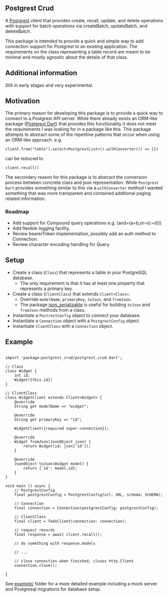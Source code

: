 ## Postgrest Crud

A [Postgrest](https://postgrest.org) client that provides create, recall, update, and delete operations with support for batch operations via createBatch, updateBatch, and deleteBatch.

This package is intended to provide a quick and simple way to add connection support for Postgrest to an existing application. The requirements on the class representing a table record are meant to be minimal and mostly agnostic about the details of that class.

## Additional information

Still in early stages and very experimental.

## Motivation

The primary reason for developing this package is to provide a quick way to connect to a Postgrest API server. While there already exists an ORM-like package ([Postgrest Dart](https://pub.dev/packages/postgrest)) that provides this functionality it does not meet the requirements I was looking for in a package like this. This package attempts to abstract some of the repetitive patterns that occur when using an ORM-like approach. e.g.

```
client.from("table").select<PostgrestList>().withConverter(() => {})
```

can be reduced to

```
client.recall()
```

The secondary reason for this package is to abstract the conversion process between concrete class and json representation. While `Postgrest Dart` provides something similar to this via a `withConverter` method I wanted something that was more transparent and contained additional paging related information.

### Roadmap

-   Add support for Compound query operations e.g. (and=(a=b,or=(c=d)))
-   Add flexible logging facility.
-   Review bearerToken implementation, possibly add an auth method to Connection.
-   Review character encoding handling for Query.

## Setup

-   Create a class (`Class`) that represents a table in your PostgreSQL database.
    -   The only requirement is that it has at least one property that represents a primary key.
-   Create a class (`ClientClass`) that extends `Client<Class>`.
    -   Override `modelName`, `primaryKey`, `toJson`, and `fromJson`.
    -   The package [json_serializable](https://pub.dev/packages/json_serializable) is useful for building `toJson` and `fromJson` methods from a class.
-   Instantiate a `PostrestConfig` object to connect your database.
-   Instantiate a `Connection` object with a `PostgrestConfig` object.
-   Instantiate `ClientClass` with a `Connection` object.

## Example

```

import 'package:postgrest_crud/postgrest_crud.dart';

// Class
class Widget {
    int id;
    Widget({this.id})
}

// ClientClass
class WidgetClient extends Client<Widget> {
    @override
    String get modelName => "widget";

    @override
    String get primaryKey => "id";

    WidgetClient({required super.connection});

    @override
    Widget fromJson(JsonObject json) {
        return Widget(id: json['id']);
    }

    @override
    JsonObject toJson(Widget model) {
        return {'id': model.id};
    }
}

void main () async {
    // PostgrestConfig
    final postgrestConfig = PostgrestConfig(url: URL, schema: SCHEMA);

    // Connection
    final connection = Connection(postgrestConfig: postgrestConfig);

    // ClientClass
    final client = TodoClient(connection: connection);

    // request records
    final response = await client.recall();

    // do something with response.models

    // ...

    // close connection when finished, closes http.Client
    connection.close();

}

```

See [example/](example) folder for a more detailed example including a mock server and Postgresql migrations for database setup.
